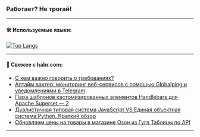 ### Работает? Не трогай!

---
<!--
#### 🛠️ Technical stack:

![Java](https://img.shields.io/badge/Java-informational?logo=Oracle&style=flat&logoColor=white&color=FF4500)
![Kotlin](https://img.shields.io/badge/Kotlin-informational?logo=Kotlin&style=flat&logoColor=white&color=774D97)
![TS](https://img.shields.io/badge/TypeScript-informational?logo=typeScript&style=flat&logoColor=black&color=017acc)
![Python](https://img.shields.io/badge/Python-informational?logo=Python&style=flat&logoColor=black&color=ffdd54) <br>
![Spring](https://img.shields.io/badge/Spring-informational?logo=Spring&style=flat&logoColor=white&color=6DB33F) 
![SpringBoot](https://img.shields.io/badge/SpringBoot-informational?logo=SpringBoot&style=flat&logoColor=white&color=6DB33F)
![Nest](https://img.shields.io/badge/NestJS-informational?logo=NestJS&style=flat&logoColor=white&color=E0234E) 
![NodeJS](https://img.shields.io/badge/NodeJS-informational?logo=node.js&style=flat&logoColor=white&color=70A760)<br>
![PostgreSQL](https://img.shields.io/badge/PostgreSQL-informational?logo=PostgreSQL&style=flat&logoColor=white&color=DAA520)
![MongoDB](https://img.shields.io/badge/MongoDB-informational?logo=MongoDB&style=flat&logoColor=white&color=870000)
![Apache](https://img.shields.io/badge/Apache-informational?logo=apache&style=flat&logoColor=white&color=f74e28)

___ 
-->

#### 🛠️ Используемые языки:

[![Top Langs](https://github-readme-stats-82jvfl3w3-advtsettinggmailcoms-projects.vercel.app/api/top-langs/?username=zloylis&langs_count=10&hide_title=true&title_color=e6edf3&size_weight=0.5&count_weight=0.5&layout=compact&hide_progress=true&hide_border=true&theme=dracula)](https://github.com/zloylis)

<!---


####  :octocat:&nbsp;&nbsp; Статистика:

![GitHub stats](https://github-readme-stats-u2qms2cxw-advtsettinggmailcoms-projects.vercel.app/api?username=zloylis&show_icons=true&hide_border=true&theme=dracula&title_color=e6edf3&include_all_commits=true&count_private=true&hide_rank=false&hide_title=true&rank_icon=github)
-->
---

#### 💬 Свежее с habr.com:

<!-- BLOG-POST-LIST:START -->
- [С кем важно говорить о требованиях?](https://habr.com/ru/articles/853792/?utm_source=habrahabr&utm_medium=rss&utm_campaign=853792)
- [Аптайм вахтер: мониторинг веб-сервисов с помощью Globalping и уведомлениями в Telegram](https://habr.com/ru/articles/853774/?utm_source=habrahabr&utm_medium=rss&utm_campaign=853774)
- [Пара шаблонов кастомизированных элементов Handlebars для Apache Superset — 2](https://habr.com/ru/articles/853476/?utm_source=habrahabr&utm_medium=rss&utm_campaign=853476)
- [Дуалистичная типовая система JavaScript VS Единая объектная система Python. Краткий обзор](https://habr.com/ru/articles/853760/?utm_source=habrahabr&utm_medium=rss&utm_campaign=853760)
- [Обновляем цены на товары в магазине Озон из Гугл Таблицы по API](https://habr.com/ru/articles/853726/?utm_source=habrahabr&utm_medium=rss&utm_campaign=853726)
<!-- BLOG-POST-LIST:END -->

---

